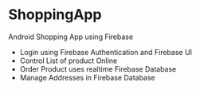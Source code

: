 # ShoppingApp
Android Shopping App using Firebase
- Login using Firebase Authentication and Firebase UI
- Control List of product Online
- Order Product uses realtime Firebase Database
- Manage Addresses in Firebase Database
